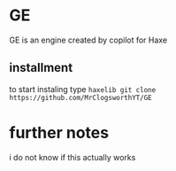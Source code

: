 # GE
GE is an engine created by copilot for Haxe

## installment

to start instaling type `haxelib git clone https://github.com/MrClogsworthYT/GE`

# further notes

i do not know if this actually works
